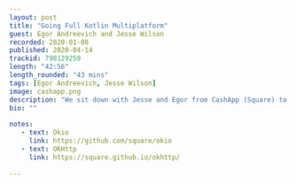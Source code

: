 ```yaml
---
layout: post
title: "Going Full Kotlin Multiplatform"
guest: Egor Andreevich and Jesse Wilson   
recorded: 2020-01-08
published: 2020-04-14
trackid: 798129259
length: "42:56"
length_rounded: "43 mins"
tags: [Egor Andreevich, Jesse Wilson]
image: cashapp.png
description: "We sit down with Jesse and Egor from CashApp (Square) to discuss how they decided to port OKio and OKHttp completely to Kotlin Multiplatform back when Kotlin wasn't even officially supported by Google. We discuss their ventures, reactions from the community, as well as some other things they're using Kotlin for on the backend."
bio: ""
       
notes: 
   - text: Okio 
     link: https://github.com/square/okio
   - text: OKHttp
     link: https://square.github.io/okhttp/
     
---
```



